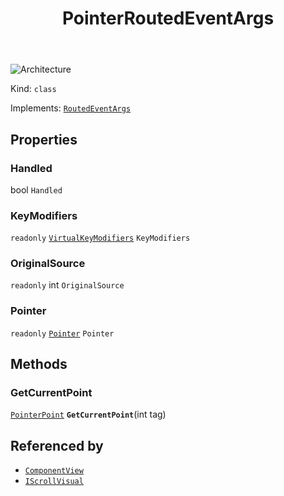 ﻿---
id: PointerRoutedEventArgs
title: PointerRoutedEventArgs
---

![Architecture](https://img.shields.io/badge/architecture-new_only-blue)

Kind: `class`

Implements: [`RoutedEventArgs`](RoutedEventArgs)

## Properties
### Handled
 bool `Handled`

### KeyModifiers
`readonly`  [`VirtualKeyModifiers`](https://docs.microsoft.com/uwp/api/Windows.System.VirtualKeyModifiers) `KeyModifiers`

### OriginalSource
`readonly`  int `OriginalSource`

### Pointer
`readonly`  [`Pointer`](Pointer) `Pointer`

## Methods
### GetCurrentPoint
[`PointerPoint`](PointerPoint) **`GetCurrentPoint`**(int tag)

## Referenced by
- [`ComponentView`](ComponentView)
- [`IScrollVisual`](IScrollVisual)

